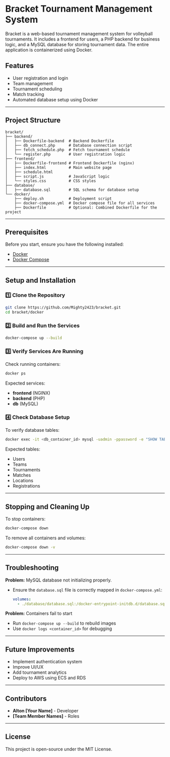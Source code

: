 # Bracket Tournament Management System

Bracket is a web-based tournament management system for volleyball tournaments. It includes a frontend for users, a PHP backend for business logic, and a MySQL database for storing tournament data. The entire application is containerized using Docker.

## Features
- User registration and login
- Team management
- Tournament scheduling
- Match tracking
- Automated database setup using Docker

---

## Project Structure
```
bracket/
├── backend/
│   ├── Dockerfile-backend  # Backend Dockerfile
│   ├── db_connect.php      # Database connection script
│   ├── fetch_schedule.php  # Fetch tournament schedule
│   └── register.php        # User registration logic
├── frontend/
│   ├── Dockerfile-frontend # Frontend Dockerfile (nginx)
│   ├── index.html          # Main website page
│   ├── schedule.html
│   ├── script.js           # JavaScript logic
│   └── styles.css          # CSS styles
├── database/
│   ├── database.sql        # SQL schema for database setup
└── docker/
    ├── deploy.sh           # Deployment script
    ├── docker-compose.yml  # Docker compose file for all services
    ├── Dockerfile          # Optional: Combined Dockerfile for the project
```

---

## Prerequisites
Before you start, ensure you have the following installed:
- [Docker](https://docs.docker.com/get-docker/)
- [Docker Compose](https://docs.docker.com/compose/install/)

---

## Setup and Installation
### 1️⃣ Clone the Repository
```sh
git clone https://github.com/Mighty2423/bracket.git
cd bracket/docker
```

### 2️⃣ Build and Run the Services
```sh
docker-compose up --build
```

### 3️⃣ Verify Services Are Running
Check running containers:
```sh
docker ps
```
Expected services:
- **frontend** (NGINX)
- **backend** (PHP)
- **db** (MySQL)

### 4️⃣ Check Database Setup
To verify database tables:
```sh
docker exec -it <db_container_id> mysql -uadmin -ppassword -e "SHOW TABLES IN bracket;"
```
Expected tables:
- Users
- Teams
- Tournaments
- Matches
- Locations
- Registrations

---

## Stopping and Cleaning Up
To stop containers:
```sh
docker-compose down
```

To remove all containers and volumes:
```sh
docker-compose down -v
```

---

## Troubleshooting
**Problem:** MySQL database not initializing properly.
- Ensure the `database.sql` file is correctly mapped in `docker-compose.yml`:
  ```yaml
  volumes:
    - ./database/database.sql:/docker-entrypoint-initdb.d/database.sql
  ```

**Problem:** Containers fail to start
- Run `docker-compose up --build` to rebuild images
- Use `docker logs <container_id>` for debugging

---

## Future Improvements
- Implement authentication system
- Improve UI/UX
- Add tournament analytics
- Deploy to AWS using ECS and RDS

---

## Contributors
- **Alton [Your Name]** - Developer
- **[Team Member Names]** - Roles

---

## License
This project is open-source under the MIT License.